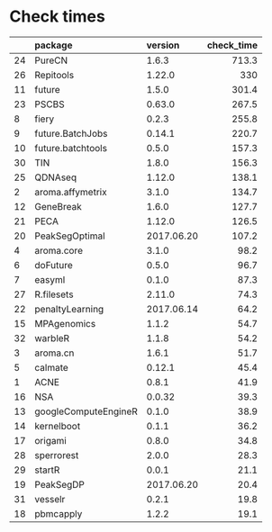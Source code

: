 # Check times

|   |package              |version    | check_time|
|:--|:--------------------|:----------|----------:|
|24 |PureCN               |1.6.3      |      713.3|
|26 |Repitools            |1.22.0     |        330|
|11 |future               |1.5.0      |      301.4|
|23 |PSCBS                |0.63.0     |      267.5|
|8  |fiery                |0.2.3      |      255.8|
|9  |future.BatchJobs     |0.14.1     |      220.7|
|10 |future.batchtools    |0.5.0      |      157.3|
|30 |TIN                  |1.8.0      |      156.3|
|25 |QDNAseq              |1.12.0     |      138.1|
|2  |aroma.affymetrix     |3.1.0      |      134.7|
|12 |GeneBreak            |1.6.0      |      127.7|
|21 |PECA                 |1.12.0     |      126.5|
|20 |PeakSegOptimal       |2017.06.20 |      107.2|
|4  |aroma.core           |3.1.0      |       98.2|
|6  |doFuture             |0.5.0      |       96.7|
|7  |easyml               |0.1.0      |       87.3|
|27 |R.filesets           |2.11.0     |       74.3|
|22 |penaltyLearning      |2017.06.14 |       64.2|
|15 |MPAgenomics          |1.1.2      |       54.7|
|32 |warbleR              |1.1.8      |       54.2|
|3  |aroma.cn             |1.6.1      |       51.7|
|5  |calmate              |0.12.1     |       45.4|
|1  |ACNE                 |0.8.1      |       41.9|
|16 |NSA                  |0.0.32     |       39.3|
|13 |googleComputeEngineR |0.1.0      |       38.9|
|14 |kernelboot           |0.1.1      |       36.2|
|17 |origami              |0.8.0      |       34.8|
|28 |sperrorest           |2.0.0      |       28.3|
|29 |startR               |0.0.1      |       21.1|
|19 |PeakSegDP            |2017.06.20 |       20.4|
|31 |vesselr              |0.2.1      |       19.8|
|18 |pbmcapply            |1.2.2      |       19.1|


